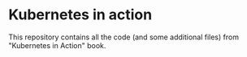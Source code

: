# Kubernetes in action

This repository contains all the code (and some additional files) from  "Kubernetes in Action" book.
